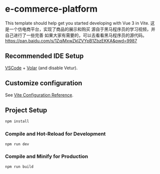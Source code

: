 # e-commerce-platform

This template should help get you started developing with Vue 3 in Vite.
这是一个仿电商平台，实现了商品的展示和购买
源自于黑马程序员的学习视频，并自己进行了一些完善
如果大家有需要的，可以去看看黑马程序员的源代码。
https://pan.baidu.com/s/1ZqjMxwZklZVYpB1ZbzEKKA&pwd=9987
## Recommended IDE Setup

[VSCode](https://code.visualstudio.com/) + [Volar](https://marketplace.visualstudio.com/items?itemName=Vue.volar) (and disable Vetur).

## Customize configuration

See [Vite Configuration Reference](https://vite.dev/config/).

## Project Setup

```sh
npm install
```

### Compile and Hot-Reload for Development

```sh
npm run dev
```

### Compile and Minify for Production

```sh
npm run build
```
